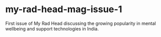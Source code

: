 # my-rad-head-mag-issue-1
First issue of My Rad Head discussing the growing popularity in mental wellbeing and support technologies in India.
